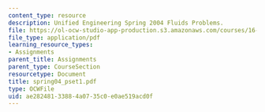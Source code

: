 ```yaml
---
content_type: resource
description: Unified Engineering Spring 2004 Fluids Problems.
file: https://ol-ocw-studio-app-production.s3.amazonaws.com/courses/16-01-unified-engineering-i-ii-iii-iv-fall-2005-spring-2006/ae28248133884a0735c0e0ae519acd0f_spring04_pset1.pdf
file_type: application/pdf
learning_resource_types:
- Assignments
parent_title: Assignments
parent_type: CourseSection
resourcetype: Document
title: spring04_pset1.pdf
type: OCWFile
uid: ae282481-3388-4a07-35c0-e0ae519acd0f
---
```

